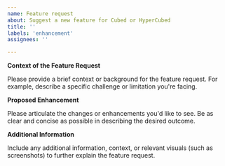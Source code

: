 ```yaml
---
name: Feature request
about: Suggest a new feature for Cubed or HyperCubed
title: ''
labels: 'enhancement'
assignees: ''

---
```


**Context of the Feature Request**

Please provide a brief context or background for the feature request. For example, describe a specific challenge or limitation you're facing.

**Proposed Enhancement**

Please articulate the changes or enhancements you'd like to see. Be as clear and concise as possible in describing the desired outcome.

**Additional Information**

Include any additional information, context, or relevant visuals (such as screenshots) to further explain the feature request.
